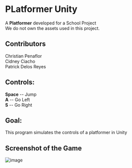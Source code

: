 # PLatformer Unity
A **Platformer** developed for a School Project <br />
We do not own  the assets used in this project. 


## Contributors
Christian Penaflor <br />
Cidney Ciacho <br />
Patrick Delos Reyes


## Controls:
**Space** -- Jump <br />
**A** -- Go Left <br />
**S** -- Go Right <br />


## Goal:
This program simulates the controls of a platformer in Unity <br />




## Screenshot of the Game
![image](https://user-images.githubusercontent.com/42732095/180643943-c79657e4-7ca7-42da-bc1e-9479e3161d4c.png)
